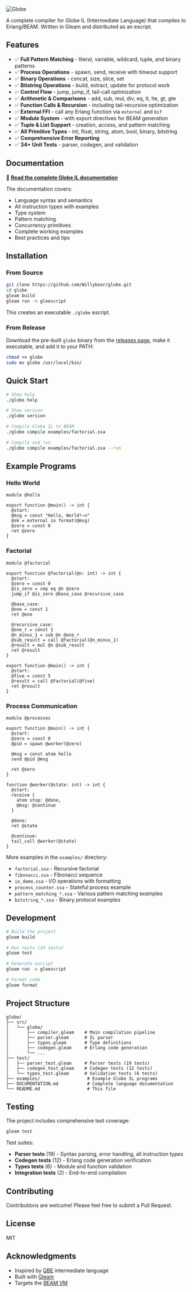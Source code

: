 ![Globe](https://github.com/Willyboar/globe/assets/22755228/54162ccb-8f4e-4e6f-a732-e1e21453b213)

A complete compiler for Globe IL (Intermediate Language) that compiles to Erlang/BEAM. Written in Gleam and distributed as an escript.

## Features

- ✅ **Full Pattern Matching** - literal, variable, wildcard, tuple, and binary patterns
- ✅ **Process Operations** - spawn, send, receive with timeout support
- ✅ **Binary Operations** - concat, size, slice, set
- ✅ **Bitstring Operations** - build, extract, update for protocol work
- ✅ **Control Flow** - jump, jump_if, tail-call optimization
- ✅ **Arithmetic & Comparisons** - add, sub, mul, div, eq, lt, lte, gt, gte
- ✅ **Function Calls & Recursion** - including tail-recursive optimization
- ✅ **External FFI** - call any Erlang function via `external` and `bif`
- ✅ **Module System** - with export directives for BEAM generation
- ✅ **Tuple & List Support** - creation, access, and pattern matching
- ✅ **All Primitive Types** - int, float, string, atom, bool, binary, bitstring
- ✅ **Comprehensive Error Reporting**
- ✅ **34+ Unit Tests** - parser, codegen, and validation

## Documentation

📖 **[Read the complete Globe IL documentation](DOCUMENTATION.md)**

The documentation covers:
- Language syntax and semantics
- All instruction types with examples
- Type system
- Pattern matching
- Concurrency primitives
- Complete working examples
- Best practices and tips

## Installation

### From Source

```sh
git clone https://github.com/Willyboar/globe.git
cd globe
gleam build
gleam run -m gleescript
```

This creates an executable `./globe` escript.

### From Release

Download the pre-built `globe` binary from the [releases page](https://github.com/Willyboar/globe/releases), make it executable, and add it to your PATH:

```sh
chmod +x globe
sudo mv globe /usr/local/bin/
```

## Quick Start

```sh
# Show help
./globe help

# Show version
./globe version

# Compile Globe IL to BEAM
./globe compile examples/factorial.ssa

# Compile and run
./globe compile examples/factorial.ssa --run
```

## Example Programs

### Hello World
```
module @hello

export function @main() -> int {
  @start:
  @msg = const "Hello, World!~n"
  @ok = external io format(@msg)
  @zero = const 0
  ret @zero
}
```

### Factorial
```
module @factorial

export function @factorial(@n: int) -> int {
  @start:
  @zero = const 0
  @is_zero = cmp eq @n @zero
  jump_if @is_zero @base_case @recursive_case

  @base_case:
  @one = const 1
  ret @one

  @recursive_case:
  @one_r = const 1
  @n_minus_1 = sub @n @one_r
  @sub_result = call @factorial(@n_minus_1)
  @result = mul @n @sub_result
  ret @result
}

export function @main() -> int {
  @start:
  @five = const 5
  @result = call @factorial(@five)
  ret @result
}
```

### Process Communication
```
module @processes

export function @main() -> int {
  @start:
  @zero = const 0
  @pid = spawn @worker(@zero)

  @msg = const atom hello
  send @pid @msg

  ret @zero
}

function @worker(@state: int) -> int {
  @start:
  receive {
    atom stop: @done,
    @msg: @continue
  }

  @done:
  ret @state

  @continue:
  tail_call @worker(@state)
}
```

More examples in the `examples/` directory:
- `factorial.ssa` - Recursive factorial
- `fibonacci.ssa` - Fibonacci sequence
- `io_demo.ssa` - I/O operations with formatting
- `process_counter.ssa` - Stateful process example
- `pattern_matching_*.ssa` - Various pattern matching examples
- `bitstring_*.ssa` - Binary protocol examples

## Development

```sh
# Build the project
gleam build

# Run tests (34 tests)
gleam test

# Generate escript
gleam run -m gleescript

# Format code
gleam format
```

## Project Structure

```
globe/
├── src/
│   └── globe/
│       ├── compiler.gleam    # Main compilation pipeline
│       ├── parser.gleam      # IL parser
│       ├── types.gleam       # Type definitions
│       ├── codegen.gleam     # Erlang code generation
│       └── ...
├── test/
│   ├── parser_test.gleam     # Parser tests (19 tests)
│   ├── codegen_test.gleam    # Codegen tests (12 tests)
│   └── types_test.gleam      # Validation tests (6 tests)
├── examples/                  # Example Globe IL programs
├── DOCUMENTATION.md           # Complete language documentation
└── README.md                  # This file
```

## Testing

The project includes comprehensive test coverage:

```sh
gleam test
```

Test suites:
- **Parser tests** (19) - Syntax parsing, error handling, all instruction types
- **Codegen tests** (12) - Erlang code generation verification
- **Types tests** (6) - Module and function validation
- **Integration tests** (2) - End-to-end compilation

## Contributing

Contributions are welcome! Please feel free to submit a Pull Request.

## License

MIT

## Acknowledgments

- Inspired by [QBE](https://c9x.me/compile/) intermediate language
- Built with [Gleam](https://gleam.run/)
- Targets the [BEAM VM](https://www.erlang.org/)
